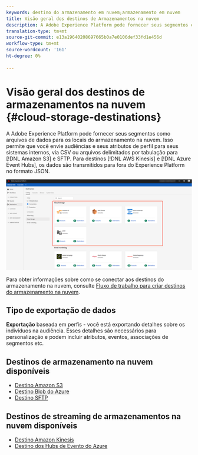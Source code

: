```yaml
---
keywords: destino do armazenamento em nuvem;armazenamento em nuvem
title: Visão geral dos destinos de Armazenamentos na nuvem
description: A Adobe Experience Platform pode fornecer seus segmentos como arquivos de dados para seus locais de armazenamentos em nuvem Amazon S3, AWS Kinesis, Azure Evento Hubs ou SFTP.
translation-type: tm+mt
source-git-commit: e13a19640208697665b0a7e0106def33fd1e456d
workflow-type: tm+mt
source-wordcount: '161'
ht-degree: 0%

---
```



# Visão geral dos destinos de armazenamentos na nuvem {#cloud-storage-destinations}

A Adobe Experience Platform pode fornecer seus segmentos como arquivos de dados para os locais do armazenamento na nuvem. Isso permite que você envie audiências e seus atributos de perfil para seus sistemas internos, via CSV ou arquivos delimitados por tabulação para [!DNL Amazon S3] e SFTP. Para destinos [!DNL AWS Kinesis] e [!DNL Azure Event Hubs], os dados são transmitidos para fora do Experience Platform no formato JSON.

![Destinos do armazenamento na nuvem Adobe](../../assets/catalog/cloud-storage/cloud-storage-destinations.png)

Para obter informações sobre como se conectar aos destinos do armazenamento na nuvem, consulte [Fluxo de trabalho para criar destinos do armazenamento na nuvem](./workflow.md).

## Tipo de exportação de dados

**Exportação**  baseada em perfis - você está exportando detalhes sobre os indivíduos na audiência. Esses detalhes são necessários para personalização e podem incluir atributos, eventos, associações de segmentos etc.

## Destinos de armazenamento na nuvem disponíveis

- [Destino Amazon S3](./amazon-s3.md)
- [Destino Blob do Azure](./azure-blob.md)
- [Destino SFTP](./sftp.md)

## Destinos de streaming de armazenamentos na nuvem disponíveis

- [Destino Amazon Kinesis](./amazon-kinesis.md)
- [Destino dos Hubs de Evento do Azure](./azure-event-hubs.md)